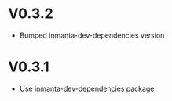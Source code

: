 # V0.3.2
- Bumped inmanta-dev-dependencies version

# V0.3.1
- Use inmanta-dev-dependencies package
